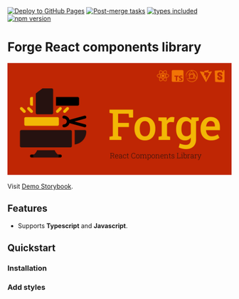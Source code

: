 [![Deploy to GitHub Pages](https://github.com/morewings/react-forge-ui/actions/workflows/pages.yml/badge.svg)](https://github.com/morewings/react-forge-ui/actions/workflows/pages.yml)
[![Post-merge tasks](https://github.com/morewings/react-forge-ui/actions/workflows/merge-jobs.yml/badge.svg)](https://github.com/morewings/react-forge-ui/actions/workflows/merge-jobs.yml)
[![types included](https://img.shields.io/github/package-json/types/morewings/react-forge-ui)](https://github.com/morewings/react-forge-ui)
[![npm version](https://badge.fury.io/js/react-forge-ui.svg)](https://www.npmjs.com/package/morewings/react-forge-ui)

# Forge React components library


[![NPM library Create React App template logo](./design/logo.png)](#)

Visit [Demo Storybook](https://morewings.github.io/react-library-template/).

## Features

- Supports **Typescript** and **Javascript**.

## Quickstart

### Installation

### Add styles

